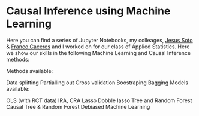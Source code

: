 # Causal Inference using Machine Learning

Here you can find a series of Jupyter Notebooks, my colleages, [Jesus Soto](https://github.com/jesoto) & [Franco Caceres](https://github.com/francocv6) and I worked on for our class of Applied Statistics. Here we show our skills in the following Machine Learning and Causal Inference methods:

Methods available:

Data splitting
Partialling out
Cross validation
Boostraping
Bagging
Models available:

OLS (with RCT data)
IRA, CRA
Lasso
Dobble lasso
Tree and Random Forest
Causal Tree & Random Forest
Debiased Machine Learning

